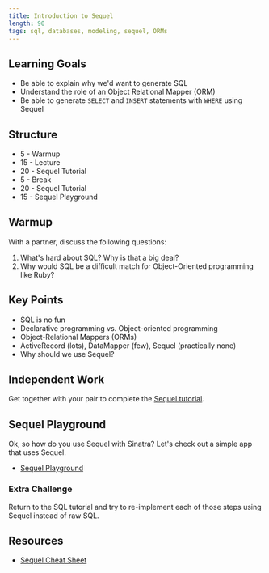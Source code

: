 ```yaml
---
title: Introduction to Sequel
length: 90
tags: sql, databases, modeling, sequel, ORMs
---
```


## Learning Goals

* Be able to explain why we'd want to generate SQL
* Understand the role of an Object Relational Mapper (ORM)
* Be able to generate `SELECT` and `INSERT` statements with `WHERE` using Sequel

## Structure

* 5 - Warmup
* 15 - Lecture
* 20 - Sequel Tutorial
* 5 - Break
* 20 - Sequel Tutorial
* 15 - Sequel Playground

## Warmup

With a partner, discuss the following questions: 

1. What's hard about SQL? Why is that a big deal?
2. Why would SQL be a difficult match for Object-Oriented programming like Ruby?

## Key Points

* SQL is no fun
* Declarative programming vs. Object-oriented programming
* Object-Relational Mappers (ORMs)
* ActiveRecord (lots), DataMapper (few), Sequel (practically none)
* Why should we use Sequel? 

## Independent Work

Get together with your pair to complete the
[Sequel tutorial](http://tutorials.jumpstartlab.com/topics/sql/sequel.html).

## Sequel Playground

Ok, so how do you use Sequel with Sinatra? Let's check out a simple app that uses Sequel.

* [Sequel Playground](https://github.com/rwarbelow/sequel-playground) 

### Extra Challenge

Return to the SQL tutorial and try to re-implement each of those steps using
Sequel instead of raw SQL.

## Resources

* [Sequel Cheat Sheet](http://sequel.jeremyevans.net/rdoc/files/doc/cheat_sheet_rdoc.html)
